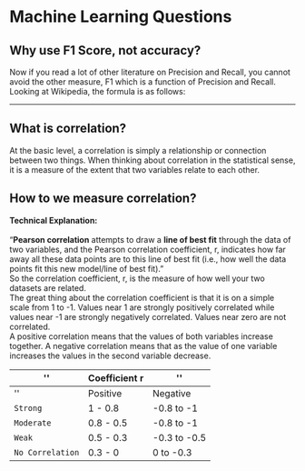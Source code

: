 # Machine Learning Questions
## Why use F1 Score, not accuracy?

Now if you read a lot of other literature on Precision and Recall, you cannot avoid the other measure, F1 which is a function of Precision and Recall. Looking at Wikipedia, the formula is as follows:

***
## What is correlation?
At the basic level, a correlation is simply a relationship or connection between two things. When thinking about correlation in the statistical sense, it is a measure of the extent that two variables relate to each other.</br>

## How to we measure correlation?
<b>Technical Explanation:</b><br><br>
“<b>Pearson correlation</b> attempts to draw a <b>line of best fit</b> through the data of two variables, and the Pearson correlation coefficient, r, indicates how far away all these data points are to this line of best fit (i.e., how well the data points fit this new model/line of best fit).”<br>
So the correlation coefficient, r, is the measure of how well your two datasets are related.<br>
The great thing about the correlation coefficient is that it is on a simple scale from 1 to -1. Values near 1 are strongly positively correlated while values near -1 are strongly negatively correlated. Values near zero are not correlated.<br>
A positive correlation means that the values of both variables increase together. A negative correlation means that as the value of one variable increases the values in the second variable decrease.<br>

| '' | Coefficient r | '' |
| --- | --- | --- |
| '' | Positive | Negative |
| `Strong` | 1 - 0.8 | -0.8 to -1 |
| `Moderate` | 0.8 - 0.5 | -0.8 to -1 |
| `Weak` | 0.5 - 0.3 | -0.3 to -0.5 |
| `No Correlation` | 0.3 - 0 | 0 to -0.3 |
